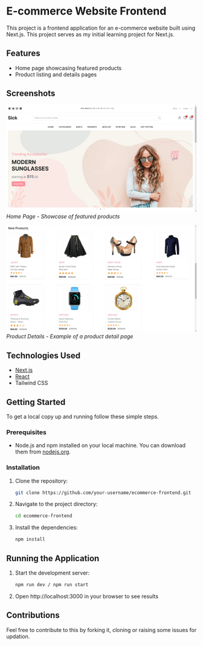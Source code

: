 # E-commerce Website Frontend

This project is a frontend application for an e-commerce website built using Next.js. This project serves as my initial learning project for Next.js.

## Features

- Home page showcasing featured products
- Product listing and details pages

## Screenshots

![Home Page](./public/ss.jpg)
_Home Page - Showcase of featured products_

![Product Details](./public/ss1.jpg)
_Product Details - Example of a product detail page_

## Technologies Used

- [Next.js](https://nextjs.org/)
- [React](https://reactjs.org/)
- Tailwind CSS

## Getting Started

To get a local copy up and running follow these simple steps.

### Prerequisites

- Node.js and npm installed on your local machine. You can download them from [nodejs.org](https://nodejs.org/).

### Installation

1. Clone the repository:

   ```sh
   git clone https://github.com/your-username/ecommerce-frontend.git

   ```

2. Navigate to the project directory:

   ```sh
   cd ecommerce-frontend

   ```

3. Install the dependencies:

   ```sh
   npm install

   ```

## Running the Application

1. Start the development server:

   ```sh
   npm run dev / npm run start

   ```

2. Open http://localhost:3000 in your browser to see results

## Contributions

Feel free to contribute to this by forking it, cloning or raising some issues for updation.
